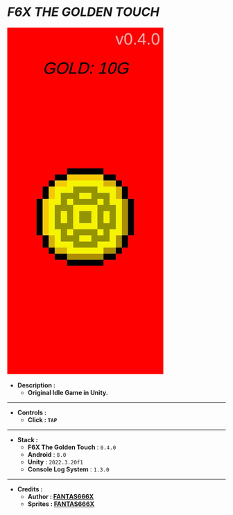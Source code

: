 # _F6X THE GOLDEN TOUCH_

![THUMBNAIL](Resources/Img/Thumbnail.png)

- **Description :**
  - **Original Idle Game in Unity.**

---

- **Controls :**
  - **Click : `TAP`**

---

- **Stack :**
  - **F6X The Golden Touch** : `0.4.0`
  - **Android** : `8.0`
  - **Unity** : `2022.3.20f1`
  - **Console Log System** : `1.3.0`

---

- **Credits :**
  - **Author : [FANTAS666X](https://github.com/FANTAS666IXI)**
  - **Sprites : [FANTAS666X](https://github.com/FANTAS666IXI)**